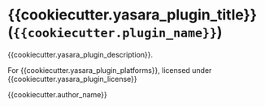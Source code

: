 # {{cookiecutter.yasara_plugin_title}} (`{{cookiecutter.plugin_name}}`)

{{cookiecutter.yasara_plugin_description}}.

For {{cookiecutter.yasara_plugin_platforms}}, licensed under {{cookiecutter.yasara_plugin_license}}


{{cookiecutter.author_name}}
